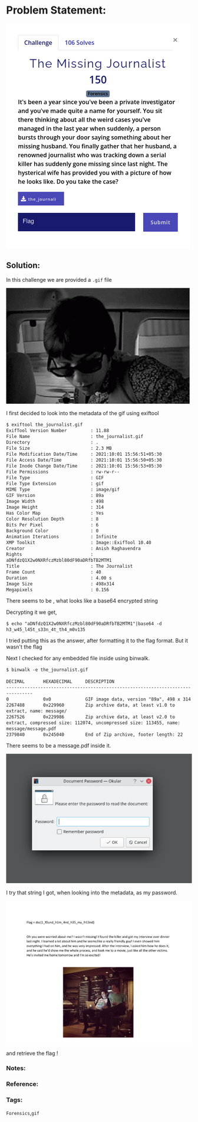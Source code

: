 # Problem Statement:
![q2](https://raw.githubusercontent.com/0x41head/CTF-Writeups/main/src/DeconstruCT.F/Forensics/The-Missing-Journalist/ques.png)

## Solution:
In this challenge we are provided a `.gif` file

![the_journalist](https://raw.githubusercontent.com/0x41head/CTF-Writeups/main/src/DeconstruCT.F/Forensics/The-Missing-Journalist/the_journalist.gif)

I first decided to look into the metadata of the gif using exiftool

```
$ exiftool the_journalist.gif
ExifTool Version Number         : 11.88
File Name                       : the_journalist.gif
Directory                       : .
File Size                       : 2.3 MB
File Modification Date/Time     : 2021:10:01 15:56:51+05:30
File Access Date/Time           : 2021:10:01 15:56:50+05:30
File Inode Change Date/Time     : 2021:10:01 15:56:53+05:30
File Permissions                : rw-rw-r--
File Type                       : GIF
File Type Extension             : gif
MIME Type                       : image/gif
GIF Version                     : 89a
Image Width                     : 498
Image Height                    : 314
Has Color Map                   : Yes
Color Resolution Depth          : 8
Bits Per Pixel                  : 6
Background Color                : 0
Animation Iterations            : Infinite
XMP Toolkit                     : Image::ExifTool 10.40
Creator                         : Anish Raghavendra
Rights                          : aDNfdzQ1X2w0NXRfczMzbl80dF90aDRfbTB2MTM1
Title                           : The Journalist
Frame Count                     : 40
Duration                        : 4.00 s
Image Size                      : 498x314
Megapixels                      : 0.156
```
There seems to be , what looks like a base64 encrypted string

Decrypting it we get,

```
$ echo "aDNfdzQ1X2w0NXRfczMzbl80dF90aDRfbTB2MTM1"|base64 -d
h3_w45_l45t_s33n_4t_th4_m0v135
```

I tried putting this as the answer, after formatting it to the flag format. 
But it wasn't the flag

Next I checked for any embedded file inside using binwalk.

```
$ binwalk -e the_journalist.gif

DECIMAL       HEXADECIMAL     DESCRIPTION
--------------------------------------------------------------------------------
0             0x0             GIF image data, version "89a", 498 x 314
2267488       0x229960        Zip archive data, at least v1.0 to extract, name: message/
2267526       0x229986        Zip archive data, at least v2.0 to extract, compressed size: 112074, uncompressed size: 113455, name: message/message.pdf
2379840       0x245040        End of Zip archive, footer length: 22
```
There seems to be a message.pdf inside it.

![21](https://raw.githubusercontent.com/0x41head/CTF-Writeups/main/src/DeconstruCT.F/Forensics/The-Missing-Journalist/1.png)

I try that string I got, when looking into the metadata, as my password.

![22](https://raw.githubusercontent.com/0x41head/CTF-Writeups/main/src/DeconstruCT.F/Forensics/The-Missing-Journalist/2.png)

and retrieve the flag !

### Notes:
### Reference:
### Tags:
`Forensics`,`gif` 
